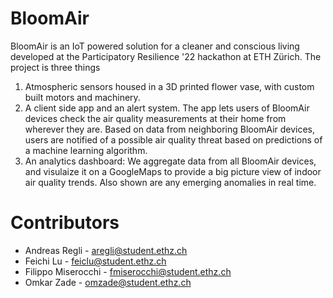 # BloomAir
BloomAir is an IoT powered solution for a cleaner and conscious living developed at the Participatory Resilience '22 hackathon at ETH Zürich.
The project is three things
1. Atmospheric sensors housed in a 3D printed flower vase, with custom built motors and machinery.  
2. A client side app and an alert system. The app lets users of BloomAir devices check the air quality measurements at their home from wherever they are. 
Based on data from neighboring BloomAir devices, users are notified of a possible air quality threat based on predictions of a machine learning algorithm.
3. An analytics dashboard: We aggregate data from all BloomAir devices, and visulaize it on a GoogleMaps to provide a big picture view of indoor air quality trends.
Also shown are any emerging anomalies in real time.

# Contributors
- Andreas Regli - aregli@student.ethz.ch
- Feichi Lu - feiclu@student.ethz.ch
- Filippo Miserocchi - fmiserocchi@student.ethz.ch
- Omkar Zade - omzade@student.ethz.ch
